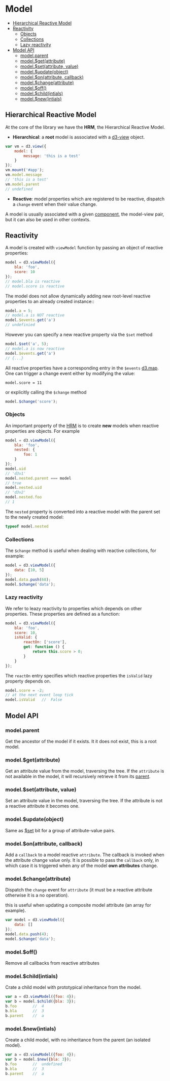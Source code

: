 # Model

<!-- START doctoc generated TOC please keep comment here to allow auto update -->
<!-- DON'T EDIT THIS SECTION, INSTEAD RE-RUN doctoc TO UPDATE -->


- [Hierarchical Reactive Model](#hierarchical-reactive-model)
- [Reactivity](#reactivity)
  - [Objects](#objects)
  - [Collections](#collections)
  - [Lazy reactivity](#lazy-reactivity)
- [Model API](#model-api)
  - [model.parent](#modelparent)
  - [model.$get(attribute)](#modelgetattribute)
  - [model.$set(attribute, value)](#modelsetattribute-value)
  - [model.$update(object)](#modelupdateobject)
  - [model.$on(attribute, callback)](#modelonattribute-callback)
  - [model.$change(attribute)](#modelchangeattribute)
  - [model.$off()](#modeloff)
  - [model.$child(intials)](#modelchildintials)
  - [model.$new(intials)](#modelnewintials)

<!-- END doctoc generated TOC please keep comment here to allow auto update -->

## Hierarchical Reactive Model

At the core of the library we have the **HRM**, the Hierarchical Reactive Model.

* **Hierarchical**: a **root** model is associated with a [d3-view][] object.
```javascript
var vm = d3.view({
    model: {
        message: 'this is a test'
    }
});
vm.mount('#app');
vm.model.message
// 'this is a test'
vm.model.parent
// undefined
```

* **Reactive**: model properties which are registered to be reactive, dispatch a ``change`` event when their value change.

A model is usually associated with a given [component][], the model-view pair, but it can also be used in other contexts.

## Reactivity

A model is created with ``viewModel`` function by passing an object of reactive
properties:
```javascript
model = d3.viewModel({
    bla: 'foo',
    score: 10
});
// model.bla is reactive
// model.score is reactive
```
The model does not allow dynamically adding new root-level reactive properties
to an already created instance::
```javascript
model.a = 5;
// model.a is NOT reactive
model.$events.get('a')
// undefinied
```
However you can specify a new reactive property via the ``$set`` method
```javascript
model.$set('a', 5);
// model.a is now reactive
model.$events.get('a')
// {...}
```
All reactive properties have a corresponding entry in the ``$events`` [d3.map](https://github.com/d3/d3-collection#maps).
One can trigger a change event either by modifying the value:
```javsacript
model.score = 11
```
or explicitly calling the ``$change`` method
```javascript
model.$change('score');
```

### Objects

An important property of the [HRM][] is to create **new** models when
reactive properties are objects. For example
```javascript
model = d3.viewModel({
    bla: 'foo',
    nested: {
        foo: 1
    }
});
model.uid
// 'd3v1'
model.nested.parent === model
// true
model.nested.uid
// 'd3v2'
model.nested.foo
// 1
```
The ``nested`` property is converted into a reactive model with the parent set to the newly created model:
```javascript
typeof model.nested
```

### Collections
The ``$change`` method is useful when dealing with reactive collections, for example:
```javascript
model = d3.viewModel({
    data: [10, 5]
});
model.data.push(68);
model.$change('data');
```

### Lazy reactivity

We refer to leazy reactivity to properties which depends on other properties.
These properties are defined as a function:
```javascript
model = d3.viewModel({
    bla: 'foo',
    score: 10,
    isValid: {
        reactOn: ['score'],
        get: function () {
            return this.score > 0;
        }
    }
});
```
The ``reactOn`` entry specifies which reactive properties
the ``isValid`` lazy property depends on.
```javascript
model.score = -2;
// at the next event loop tick
model.isValid   //  False
```
## Model API

### model.parent

Get the ancestor of the model if it exists. It it does not exist, this is a root model.

### model.$get(attribute)

Get an attribute value from the model, traversing the tree. If the ``attribute`` is not available in the model,
it will recursively retrieve it from its [parent](#modelparent).

### model.$set(attribute, value)

Set an attribute value in the model, traversing the tree. If the attribute is not
a reactive attribute it becomes one.

### model.$update(object)

Same as [$set]() bit for a group of attribute-value pairs.

### model.$on(attribute, callback)

Add a ``callback`` to a model reactive ``attribute``. The callback is invoked when
the attribute change value only. It is possible to pass the ``callback`` only, in which case it is triggered when any of the model **own attributes** change.

### model.$change(attribute)

Dispatch the ``change`` event for ``attribute`` (it must be a reactive attribute otherwise it is a no operation).

this is useful when updating a composite model attribute (an array for example).
```javascript
var model = d3.viewModel({
    data: []
});
model.data.push(4);
model.$change('data');
```

### model.$off()

Remove all callbacks from reactive attributes

### model.$child(intials)

Crate a child model with prototypical inheritance from the model.
```javascript
var a = d3.viewModel({foo: 4});
var b = model.$child({bla: 3});
b.foo       //  4
b.bla       //  3
b.parent    //  a
```
### model.$new(intials)

Create a child model, with no inheritance from the parent (an isolated model).
```javascript
var a = d3.viewModel({foo: 4});
var b = model.$new({bla: 3});
b.foo       //  undefined
b.bla       //  3
b.parent    //  a
```

[d3-view]: ./view.md
[component]: ./component.md
[HRM]: #hierarchical-reactive-model
